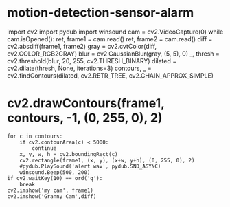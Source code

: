 # motion-detection-sensor-alarm
import cv2
import pydub
import winsound
cam = cv2.VideoCapture(0)
while cam.isOpened():
    ret, frame1 = cam.read()
    ret, frame2 = cam.read()
    diff = cv2.absdiff(frame1, frame2)
    gray = cv2.cvtColor(diff, cv2.COLOR_RGB2GRAY)
    blur = cv2.GaussianBlur(gray, (5, 5), 0)
    _, thresh = cv2.threshold(blur, 20, 255, cv2.THRESH_BINARY)
    dilated = cv2.dilate(thresh, None, iterations=3)
    contours, _ = cv2.findContours(dilated, cv2.RETR_TREE, cv2.CHAIN_APPROX_SIMPLE)
   # cv2.drawContours(frame1, contours, -1, (0, 255, 0), 2)
    for c in contours:
        if cv2.contourArea(c) < 5000:
            continue
        x, y, w, h = cv2.boundingRect(c)
        cv2.rectangle(frame1, (x, y), (x+w, y+h), (0, 255, 0), 2)
        #pydub.PlaySound('alert wav', pydub.SND_ASYNC)
        winsound.Beep(500, 200)
    if cv2.waitKey(10) == ord('q'):
        break
    cv2.imshow('my cam', frame1)
    cv2.imshow('Granny Cam',diff)
